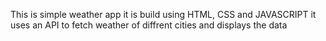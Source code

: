 This is simple weather app 
it is build using HTML, CSS and JAVASCRIPT
it uses an API to fetch weather of diffrent cities and displays the data

